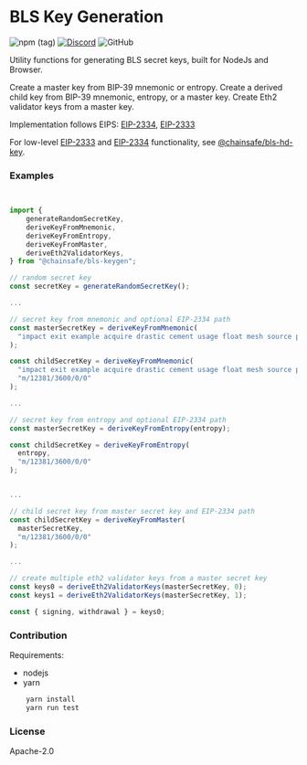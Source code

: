 # BLS Key Generation

![npm (tag)](https://img.shields.io/npm/v/@chainsafe/bls-keygen/latest)
[![Discord](https://img.shields.io/discord/593655374469660673.svg?label=Discord&logo=discord)](https://discord.gg/aMxzVcr)
![GitHub](https://img.shields.io/github/license/chainsafe/bls-keygen)

Utility functions for generating BLS secret keys, built for NodeJs and Browser.

Create a master key from BIP-39 mnemonic or entropy.
Create a derived child key from BIP-39 mnemonic, entropy, or a master key.
Create Eth2 validator keys from a master key.

Implementation follows EIPS: [EIP-2334](https://github.com/ethereum/EIPs/pull/2334), [EIP-2333](https://github.com/ethereum/EIPs/pull/2333)

For low-level [EIP-2333](https://github.com/ethereum/EIPs/pull/2333) and [EIP-2334](https://github.com/ethereum/EIPs/pull/2334) functionality, see [@chainsafe/bls-hd-key](https://github.com/chainsafe/bls-hd-key).

### Examples
```typescript


import {
    generateRandomSecretKey,
    deriveKeyFromMnemonic,
    deriveKeyFromEntropy,
    deriveKeyFromMaster,
    deriveEth2ValidatorKeys,
} from "@chainsafe/bls-keygen";

// random secret key
const secretKey = generateRandomSecretKey();

...

// secret key from mnemonic and optional EIP-2334 path
const masterSecretKey = deriveKeyFromMnemonic(
  "impact exit example acquire drastic cement usage float mesh source private bulb twenty guitar neglect",
);

const childSecretKey = deriveKeyFromMnemonic(
  "impact exit example acquire drastic cement usage float mesh source private bulb twenty guitar neglect",
  "m/12381/3600/0/0"
);

...

// secret key from entropy and optional EIP-2334 path
const masterSecretKey = deriveKeyFromEntropy(entropy);

const childSecretKey = deriveKeyFromEntropy(
  entropy,
  "m/12381/3600/0/0"
);


...

// child secret key from master secret key and EIP-2334 path
const childSecretKey = deriveKeyFromMaster(
  masterSecretKey,
  "m/12381/3600/0/0"
);

...

// create multiple eth2 validator keys from a master secret key
const keys0 = deriveEth2ValidatorKeys(masterSecretKey, 0);
const keys1 = deriveEth2ValidatorKeys(masterSecretKey, 1);

const { signing, withdrawal } = keys0;

```

### Contribution

Requirements:
- nodejs
- yarn

```bash
    yarn install
    yarn run test
```

### License

Apache-2.0
